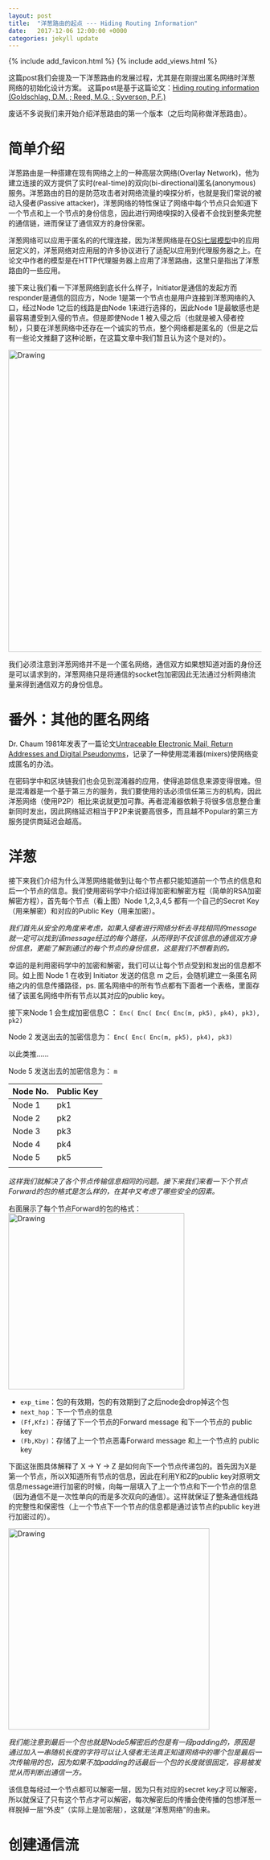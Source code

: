 ```yaml
---
layout: post
title:  "洋葱路由的起点 --- Hiding Routing Information"
date:   2017-12-06 12:00:00 +0000
categories: jekyll update
---
```

{% include add_favicon.html %}
{% include add_views.html %}

这篇post我们会提及一下洋葱路由的发展过程，尤其是在刚提出匿名网络时洋葱网络的初始化设计方案。
这篇post是基于这篇论文：[Hiding routing information (Goldschlag, D.M. ; Reed, M.G. ; Syverson, P.F.)][Hiding-routing-information]

废话不多说我们来开始介绍洋葱路由的第一个版本（之后均简称做洋葱路由）。

# **简单介绍** 

洋葱路由是一种搭建在现有网络之上的一种高层次网络(Overlay Network)，他为建立连接的双方提供了实时(real-time)的双向(bi-directional)匿名(anonymous)服务。洋葱路由的目的是防范攻击者对网络流量的嗅探分析，也就是我们常说的被动入侵者(Passive attacker)，洋葱网络的特性保证了网络中每个节点只会知道下一个节点和上一个节点的身份信息，因此进行网络嗅探的入侵者不会找到整条完整的通信链，进而保证了通信双方的身份保密。

洋葱网络可以应用于匿名的的代理连接，因为洋葱网络是在[OSI七层模型][OSI]中的应用层定义的，洋葱网络对应用层的许多协议进行了适配以应用到代理服务器之上。在论文中作者的模型是在HTTP代理服务器上应用了洋葱路由，这里只是指出了洋葱路由的一些应用。

接下来让我们看一下洋葱网络到底长什么样子，Initiator是通信的发起方而responder是通信的回应方，Node 1是第一个节点也是用户连接到洋葱网络的入口，经过Node 1之后的线路是由Node 1来进行选择的，因此Node 1是最敏感也是最容易遭受到入侵的节点。但是即使Node 1 被入侵之后（也就是被入侵者控制），只要在洋葱网络中还存在一个诚实的节点，整个网络都是匿名的（但是之后有一些论文推翻了这种论断，在这篇文章中我们暂且认为这个是对的）。

<img src="{{site.url}}{{site.baseurl}}/img/OnionRouter.png" alt="Drawing" style="width: 600px;"/>

我们必须注意到洋葱网络并不是一个匿名网络，通信双方如果想知道对面的身份还是可以请求到的，洋葱网络只是将通信的socket包加密因此无法通过分析网络流量来得到通信双方的身份信息。

# **番外：其他的匿名网络**

Dr. Chaum 1981年发表了一篇论文[Untraceable Electronic Mail, Return Addresses and Digital Pseudonyms][Chaum]，记录了一种使用混淆器(mixers)使网络变成匿名的办法。

在密码学中和区块链我们也会见到混淆器的应用，使得追踪信息来源变得很难。但是混淆器是一个基于第三方的服务，我们要使用的话必须信任第三方的机构，因此洋葱网络（使用P2P）相比来说就更加可靠。再者混淆器依赖于将很多信息整合重新同时发出，因此网络延迟相当于P2P来说要高很多，而且越不Popular的第三方服务提供商延迟会越高。

# **洋葱**

接下来我们介绍为什么洋葱网络能做到让每个节点都只能知道前一个节点的信息和后一个节点的信息。我们使用密码学中介绍过得加密和解密方程（简单的RSA加密解密方程），首先每个节点（看上图）Node 1,2,3,4,5 都有一个自己的Secret Key（用来解密）和对应的Public Key（用来加密）。

*我们首先从安全的角度来考虑，如果入侵者进行网络分析去寻找相同的message就一定可以找到该message经过的每个路径，从而得到不仅该信息的通信双方身份信息，更能了解到通过的每个节点的身份信息，这是我们不想看到的。*

幸运的是利用密码学中的加密和解密，我们可以让每个节点受到和发出的信息都不同。如上图 Node 1 在收到 Initiator 发送的信息 m 之后，会随机建立一条匿名网络之内的信息传播路径，ps. 匿名网络中的所有节点都有下面者一个表格，里面存储了该匿名网络中所有节点以其对应的public key。

接下来Node 1 会生成加密信息C ：
`Enc( Enc( Enc( Enc(m, pk5), pk4), pk3), pk2)`

Node 2 发送出去的加密信息为：
`Enc( Enc( Enc(m, pk5), pk4), pk3)`

以此类推......

Node 5 发送出去的加密信息为：
`m`

| Node No. | Public Key |
|----------|------------|
| Node 1   | pk1        |
| Node 2   | pk2        |
| Node 3   | pk3        |
| Node 4   | pk4        | 
| Node 5   | pk5        |
|          |            |

*这样我们就解决了各个节点传输信息相同的问题。接下来我们来看一下个节点Forward的包的格式是怎么样的，在其中又考虑了哪些安全的因素。*

右面展示了每个节点Forward的包的格式：
<img src="{{site.url}}{{site.baseurl}}/img/ForwardPackage.png" alt="Drawing" style="width: 350px;"/>

* `exp_time`：包的有效期，包的有效期到了之后node会drop掉这个包
* `next_hop`：下一个节点的信息
* `(Ff,Kfz)`：存储了下一个节点的Forward message 和下一个节点的 public key
* `(Fb,Kby)`：存储了上一个节点恶毒Forward message 和上一个节点的 public key

下面这张图具体解释了 X -> Y -> Z 是如何向下一个节点传递包的。首先因为X是第一个节点，所以X知道所有节点的信息，因此在利用Y和Z的public key对原明文信息message进行加密的时候，向每一层填入了上一个节点和下一个节点的信息（因为通信不是一次性单向的而是多次双向的通信）。这样就保证了整条通信线路的完整性和保密性（上一个节点下一个节点的信息都是通过该节点的public key进行加密过的）。

<img src="{{site.url}}{{site.baseurl}}/img/Forward Onion.png" alt="Drawing" style="width: 400px;"/>

*我们能注意到最后一个包也就是Node5解密后的包是有一段padding的，原因是通过加入一串随机长度的字符可以让入侵者无法真正知道网络中的哪个包是最后一次传输用的包，因为如果不加padding的话最后一个包的长度就很固定，容易被发觉从而判断出通信一方。*

该信息每经过一个节点都可以解密一层，因为只有对应的secret key才可以解密，所以就保证了只有这个节点才可以解密，每次解密后的传播会使传播的包想洋葱一样脱掉一层“外皮”（实际上是加密层），这就是“洋葱网络”的由来。

# **创建通信流**



[Hiding-routing-information]:https://link-springer-com.ezproxy.is.ed.ac.uk/chapter/10.1007/3-540-61996-8_37
[OSI]:https://baike.baidu.com/item/OSI/5520?fr=aladdin
[Chaum]:https://dl-acm-org.ezproxy.is.ed.ac.uk/citation.cfm?doid=358549.358563s